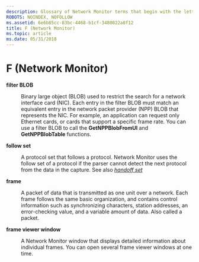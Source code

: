 ```yaml
---
description: Glossary of Network Monitor terms that begin with the letter F.
ROBOTS: NOINDEX, NOFOLLOW
ms.assetid: 6e6b85cc-83bc-4468-b1cf-3480022a8f12
title: F (Network Monitor)
ms.topic: article
ms.date: 05/31/2018
---
```


# F (Network Monitor)

<dl> <dt>

<span id="_netmon_filter_blob_gly"></span><span id="_NETMON_FILTER_BLOB_GLY"></span>**filter BLOB**
</dt> <dd>

Binary large object (BLOB) used to restrict the search for a network interface card (NIC). Each entry in the filter BLOB must match an equivalent entry in the network packet provider (NPP) BLOB that represents the NIC. For example, an application can request only Ethernet cards, or cards that support a specific frame rate. You can use a filter BLOB to call the **GetNPPBlobFromUI** and **GetNPPBlobTable** functions.

</dd> <dt>

<span id="_netmon_follow_set_gly"></span><span id="_NETMON_FOLLOW_SET_GLY"></span>**follow set**
</dt> <dd>

A protocol set that follows a protocol. Network Monitor uses the follow set of a protocol if the parser cannot detect the next protocol from the data in the capture. See also [*handoff set*](h.md)

</dd> <dt>

<span id="_netmon_frame_gly"></span><span id="_NETMON_FRAME_GLY"></span>**frame**
</dt> <dd>

A packet of data that is transmitted as one unit over a network. Each frame follows the same basic organization, and contains control information such as synchronizing characters, station addresses, an error-checking value, and a variable amount of data. Also called a packet.

</dd> <dt>

<span id="_netmon_frame_viewer_window_gly"></span><span id="_NETMON_FRAME_VIEWER_WINDOW_GLY"></span>**frame viewer window**
</dt> <dd>

A Network Monitor window that displays detailed information about individual frames. You can open several frame viewer windows at one time.

</dd> </dl>

 

 



